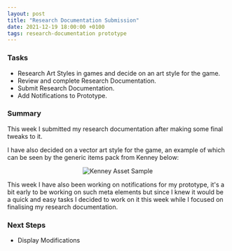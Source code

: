 ```yaml
---
layout: post
title: "Research Documentation Submission"
date: 2021-12-19 18:00:00 +0100
tags: research-documentation prototype
---
```


### Tasks
- Research Art Styles in games and decide on an art style for the game.
- Review and complete Research Documentation.
- Submit Research Documentation.
- Add Notifications to Prototype.

### Summary
This week I submitted my research documentation after making some final tweaks to it. 

I have also decided on a vector art style for the game, an example of which can be seen by the generic items pack from Kenney below:

<p align="center">
  <img src="{{site.baseurl}}/assets/kenney-asset-sample.png" alt="Kenney Asset Sample"/>
</p>

This week I have also been working on notifications for my prototype, it's a bit early to be working on such meta elements but since I knew it would be a quick and easy tasks I decided to work on it this week while I focused on finalising my research documentation. 

### Next Steps
- Display Modifications 
